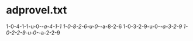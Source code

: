 # adprovel.txt
1-0-4-1-1-u-0-_-a-4-1-1
1-0-8-2-6-u-0-_-a-8-2-6
1-0-3-2-9-u-0-_-a-3-2-9
1-0-2-2-9-u-0-_-a-2-2-9

